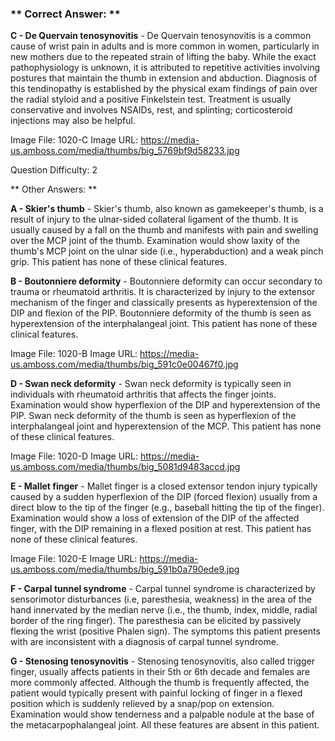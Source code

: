 ### ** Correct Answer: **

**C - De Quervain tenosynovitis** - De Quervain tenosynovitis is a common cause of wrist pain in adults and is more common in women, particularly in new mothers due to the repeated strain of lifting the baby. While the exact pathophysiology is unknown, it is attributed to repetitive activities involving postures that maintain the thumb in extension and abduction. Diagnosis of this tendinopathy is established by the physical exam findings of pain over the radial styloid and a positive Finkelstein test. Treatment is usually conservative and involves NSAIDs, rest, and splinting; corticosteroid injections may also be helpful.

Image File: 1020-C
Image URL: https://media-us.amboss.com/media/thumbs/big_5769bf9d58233.jpg

Question Difficulty: 2

** Other Answers: **

**A - Skier's thumb** - Skier's thumb, also known as gamekeeper's thumb, is a result of injury to the ulnar-sided collateral ligament of the thumb. It is usually caused by a fall on the thumb and manifests with pain and swelling over the MCP joint of the thumb. Examination would show laxity of the thumb's MCP joint on the ulnar side (i.e., hyperabduction) and a weak pinch grip. This patient has none of these clinical features.

**B - Boutonniere deformity** - Boutonniere deformity can occur secondary to trauma or rheumatoid arthritis. It is characterized by injury to the extensor mechanism of the finger and classically presents as hyperextension of the DIP and flexion of the PIP. Boutonniere deformity of the thumb is seen as hyperextension of the interphalangeal joint. This patient has none of these clinical features.

Image File: 1020-B
Image URL: https://media-us.amboss.com/media/thumbs/big_591c0e00467f0.jpg

**D - Swan neck deformity** - Swan neck deformity is typically seen in individuals with rheumatoid arthritis that affects the finger joints. Examination would show hyperflexion of the DIP and hyperextension of the PIP. Swan neck deformity of the thumb is seen as hyperflexion of the interphalangeal joint and hyperextension of the MCP. This patient has none of these clinical features.

Image File: 1020-D
Image URL: https://media-us.amboss.com/media/thumbs/big_5081d9483accd.jpg

**E - Mallet finger** - Mallet finger is a closed extensor tendon injury typically caused by a sudden hyperflexion of the DIP (forced flexion) usually from a direct blow to the tip of the finger (e.g., baseball hitting the tip of the finger). Examination would show a loss of extension of the DIP of the affected finger, with the DIP remaining in a flexed position at rest. This patient has none of these clinical features.

Image File: 1020-E
Image URL: https://media-us.amboss.com/media/thumbs/big_591b0a790ede9.jpg

**F - Carpal tunnel syndrome** - Carpal tunnel syndrome is characterized by sensorimotor disturbances (i.e, paresthesia, weakness) in the area of the hand innervated by the median nerve (i.e., the thumb, index, middle, radial border of the ring finger). The paresthesia can be elicited by passively flexing the wrist (positive Phalen sign). The symptoms this patient presents with are inconsistent with a diagnosis of carpal tunnel syndrome.

**G - Stenosing tenosynovitis** - Stenosing tenosynovitis, also called trigger finger, usually affects patients in their 5th or 6th decade and females are more commonly affected. Although the thumb is frequently affected, the patient would typically present with painful locking of finger in a flexed position which is suddenly relieved by a snap/pop on extension. Examination would show tenderness and a palpable nodule at the base of the metacarpophalangeal joint. All these features are absent in this patient.

